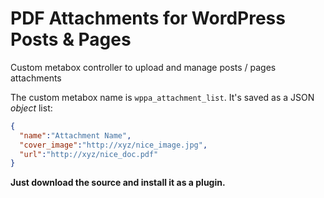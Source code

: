 # PDF Attachments for WordPress Posts & Pages
Custom metabox controller to upload and manage posts / pages attachments

The custom metabox name is <code>wppa_attachment_list</code>. It's saved as a JSON *object* list:

```json
{
  "name":"Attachment Name",
  "cover_image":"http://xyz/nice_image.jpg",
  "url":"http://xyz/nice_doc.pdf"
}
```

**Just download the source and install it as a plugin.**
